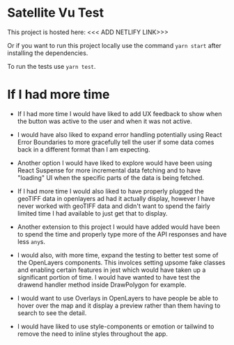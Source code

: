 # Satellite Vu Test

This project is hosted here: <<< ADD NETLIFY LINK>>>

Or if you want to run this project locally use the command `yarn start` after installing the dependencies.

To run the tests use `yarn test`.

# If I had more time

- If I had more time I would have liked to add UX feedback to show when the button was active to the user and when it was not active.

- I would have also liked to expand error handling potentially using React Error Boundaries to more gracefully tell the user if some data comes back in a different format than I am expecting.

- Another option I would have liked to explore would have been using React Suspense for more incremental data fetching and to have "loading" UI when the specific parts of the data is being fetched.

- If I had more time I would also liked to have properly plugged the geoTIFF data in openlayers ad had it actually display, however I have never worked with geoTIFF data and didn't want to spend the fairly limited time I had available to just get that to display.

- Another extension to this project I would have added would have been to spend the time and properly type more of the API responses and have less `any`s.

- I would also, with more time, expand the testing to better test some of the OpenLayers components. This involces setting upsome fake classes and enabling certain features in jest which would have taken up a significant portion of time. I would have wanted to have test the drawend handler method inside DrawPolygon for example.

- I would want to use Overlays in OpenLayers to have people be able to hover over the map and it display a preview rather than them having to search to see the detail.

- I would have liked to use style-components or emotion or tailwind to remove the need to inline styles throughout the app.
